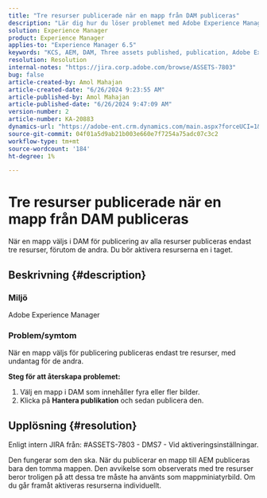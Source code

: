 ```yaml
---
title: "Tre resurser publicerade när en mapp från DAM publiceras"
description: "Lär dig hur du löser problemet med Adobe Experience Manager där endast tre resurser publiceras när du väljer en mapp i DAM för publicering."
solution: Experience Manager
product: Experience Manager
applies-to: "Experience Manager 6.5"
keywords: "KCS, AEM, DAM, Three assets published, publication, Adobe Experience Manager, Digital Asset Management"
resolution: Resolution
internal-notes: "https://jira.corp.adobe.com/browse/ASSETS-7803"
bug: false
article-created-by: Amol Mahajan
article-created-date: "6/26/2024 9:23:55 AM"
article-published-by: Amol Mahajan
article-published-date: "6/26/2024 9:47:09 AM"
version-number: 2
article-number: KA-20883
dynamics-url: "https://adobe-ent.crm.dynamics.com/main.aspx?forceUCI=1&pagetype=entityrecord&etn=knowledgearticle&id=44fb06ce-9d33-ef11-8409-6045bd029b18"
source-git-commit: 04f01a5d9ab21b003e660e7f7254a75adc07c3c2
workflow-type: tm+mt
source-wordcount: '184'
ht-degree: 1%

---
```


# Tre resurser publicerade när en mapp från DAM publiceras


När en mapp väljs i DAM för publicering av alla resurser publiceras endast tre resurser, förutom de andra. Du bör aktivera resurserna en i taget.

## Beskrivning {#description}


### <b>Miljö</b>

Adobe Experience Manager



### <b>Problem/symtom</b>

När en mapp väljs för publicering publiceras endast tre resurser, med undantag för de andra.

<b>Steg för att återskapa problemet:</b>

1. Välj en mapp i DAM som innehåller fyra eller fler bilder.
2. Klicka på <b>Hantera publikation</b> och sedan publicera den.



## Upplösning {#resolution}


Enligt intern JIRA från: #ASSETS-7803 - DMS7 - Vid aktiveringsinställningar.

Den fungerar som den ska. När du publicerar en mapp till AEM publiceras bara den tomma mappen. Den avvikelse som observerats med tre resurser beror troligen på att dessa tre måste ha använts som mappminiatyrbild. Om du går framåt aktiveras resurserna individuellt.
